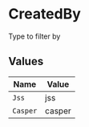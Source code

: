 # CreatedBy

Type to filter by


## Values

| Name     | Value    |
| -------- | -------- |
| `Jss`    | jss      |
| `Casper` | casper   |